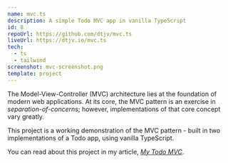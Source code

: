 ```yaml
---
name: mvc.ts
description: A simple Todo MVC app in vanilla TypeScript
id: 8
repoUrl: https://github.com/dtjv/mvc.ts
liveUrl: https://dtjv.io/mvc.ts
tech:
  - ts
  - tailwind
screenshot: mvc-screenshot.png
template: project
---
```


<!-- intro -->

The Model-View-Controller (MVC) architecture lies at the foundation of modern
web applications. At its core, the MVC pattern is an exercise in
_separation-of-concerns_; however, implementations of that core concept vary
greatly.

This project is a working demonstration of the MVC pattern - built in two
implementations of a Todo app, using vanilla TypeScript.

You can read about this project in my article,
_[My Todo MVC](https://dtjv.io/mvc/)_.

<!-- intro -->

